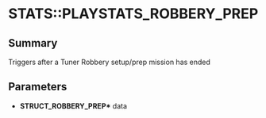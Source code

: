 # STATS::PLAYSTATS_ROBBERY_PREP

## Summary
Triggers after a Tuner Robbery setup/prep mission has ended

## Parameters
* **STRUCT_ROBBERY_PREP\*** data